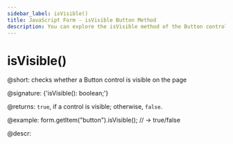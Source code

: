```yaml
---
sidebar_label: isVisible()
title: JavaScript Form - isVisible Button Method 
description: You can explore the isVisible method of the Button control of Form in the documentation of the DHTMLX JavaScript UI library. Browse developer guides and API reference, try out code examples and live demos, and download a free 30-day evaluation version of DHTMLX Suite.
---
```


# isVisible()

@short: checks whether a Button control is visible on the page

@signature: {'isVisible(): boolean;'}

@returns:
`true`, if a control is visible; otherwise, `false`.

@example:
form.getItem("button").isVisible();
// -> true/false

@descr:
